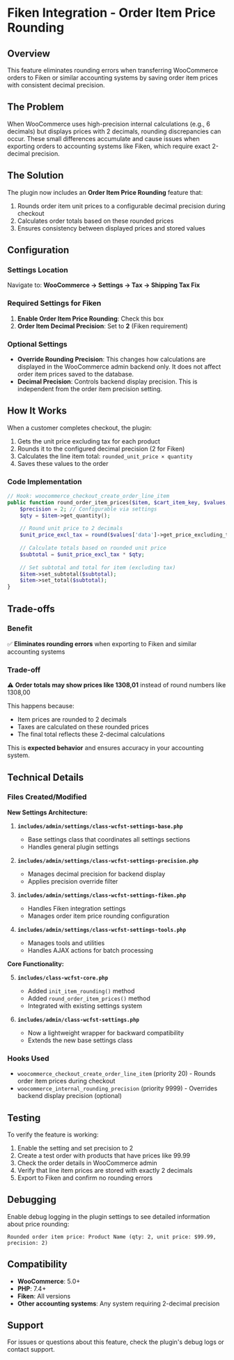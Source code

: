 # Fiken Integration - Order Item Price Rounding

## Overview

This feature eliminates rounding errors when transferring WooCommerce orders to Fiken or similar accounting systems by saving order item prices with consistent decimal precision.

## The Problem

When WooCommerce uses high-precision internal calculations (e.g., 6 decimals) but displays prices with 2 decimals, rounding discrepancies can occur. These small differences accumulate and cause issues when exporting orders to accounting systems like Fiken, which require exact 2-decimal precision.

## The Solution

The plugin now includes an **Order Item Price Rounding** feature that:

1. Rounds order item unit prices to a configurable decimal precision during checkout
2. Calculates order totals based on these rounded prices
3. Ensures consistency between displayed prices and stored values

## Configuration

### Settings Location
Navigate to: **WooCommerce → Settings → Tax → Shipping Tax Fix**

### Required Settings for Fiken

1. **Enable Order Item Price Rounding**: Check this box
2. **Order Item Decimal Precision**: Set to **2** (Fiken requirement)

### Optional Settings

- **Override Rounding Precision**: This changes how calculations are displayed in the WooCommerce admin backend only. It does not affect order item prices saved to the database.
- **Decimal Precision**: Controls backend display precision. This is independent from the order item precision setting.

## How It Works

When a customer completes checkout, the plugin:

1. Gets the unit price excluding tax for each product
2. Rounds it to the configured decimal precision (2 for Fiken)
3. Calculates the line item total: `rounded_unit_price × quantity`
4. Saves these values to the order

### Code Implementation

```php
// Hook: woocommerce_checkout_create_order_line_item
public function round_order_item_prices($item, $cart_item_key, $values, $order) {
    $precision = 2; // Configurable via settings
    $qty = $item->get_quantity();
    
    // Round unit price to 2 decimals
    $unit_price_excl_tax = round($values['data']->get_price_excluding_tax(), $precision);
    
    // Calculate totals based on rounded unit price
    $subtotal = $unit_price_excl_tax * $qty;
    
    // Set subtotal and total for item (excluding tax)
    $item->set_subtotal($subtotal);
    $item->set_total($subtotal);
}
```

## Trade-offs

### Benefit
✅ **Eliminates rounding errors** when exporting to Fiken and similar accounting systems

### Trade-off
⚠️ **Order totals may show prices like 1308,01** instead of round numbers like 1308,00

This happens because:
- Item prices are rounded to 2 decimals
- Taxes are calculated on these rounded prices
- The final total reflects these 2-decimal calculations

This is **expected behavior** and ensures accuracy in your accounting system.

## Technical Details

### Files Created/Modified

**New Settings Architecture:**

1. **`includes/admin/settings/class-wcfst-settings-base.php`**
   - Base settings class that coordinates all settings sections
   - Handles general plugin settings

2. **`includes/admin/settings/class-wcfst-settings-precision.php`**
   - Manages decimal precision for backend display
   - Applies precision override filter

3. **`includes/admin/settings/class-wcfst-settings-fiken.php`**
   - Handles Fiken integration settings
   - Manages order item price rounding configuration

4. **`includes/admin/settings/class-wcfst-settings-tools.php`**
   - Manages tools and utilities
   - Handles AJAX actions for batch processing

**Core Functionality:**

5. **`includes/class-wcfst-core.php`**
   - Added `init_item_rounding()` method
   - Added `round_order_item_prices()` method
   - Integrated with existing settings system

6. **`includes/admin/class-wcfst-settings.php`**
   - Now a lightweight wrapper for backward compatibility
   - Extends the new base settings class

### Hooks Used

- `woocommerce_checkout_create_order_line_item` (priority 20) - Rounds order item prices during checkout
- `woocommerce_internal_rounding_precision` (priority 9999) - Overrides backend display precision (optional)

## Testing

To verify the feature is working:

1. Enable the setting and set precision to 2
2. Create a test order with products that have prices like 99.99
3. Check the order details in WooCommerce admin
4. Verify that line item prices are stored with exactly 2 decimals
5. Export to Fiken and confirm no rounding errors

## Debugging

Enable debug logging in the plugin settings to see detailed information about price rounding:

```
Rounded order item price: Product Name (qty: 2, unit price: $99.99, precision: 2)
```

## Compatibility

- **WooCommerce**: 5.0+
- **PHP**: 7.4+
- **Fiken**: All versions
- **Other accounting systems**: Any system requiring 2-decimal precision

## Support

For issues or questions about this feature, check the plugin's debug logs or contact support.
